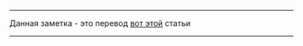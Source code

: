 ---

Данная заметка - это перевод [вот этой](http://www.songho.ca/opengl/gl_anglestoaxes.html) статьи

---